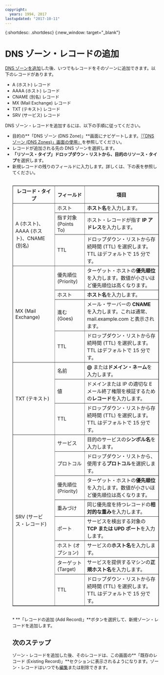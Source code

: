 ```yaml
---
copyright:
  years: 1994, 2017
lastupdated: "2017-10-11"
---
```


{:shortdesc: .shortdesc}
{:new_window: target="_blank"}

# DNS ゾーン・レコードの追加

[DNS ゾーンを追加](add-dns-zone.html)した後、いつでもレコードをそのゾーンに追加できます。以下のレコードがあります。

* A (ホスト) レコード
* AAAA (ホスト) レコード
* CNAME (別名) レコード
* MX (Mail Exchange) レコード
* TXT (テキスト) レコード
* SRV (サービス) レコード

DNS ゾーン・レコードを追加するには、以下の手順に従ってください。

* 目的の**「DNS ゾーン (DNS Zone)」**画面にナビゲートします。[『「DNS ゾーン (DNS Zones)」画面の使用』](use-dns-zones-screen.html)を参照してください。
* レコードが追加される先の DNS ゾーンを選択します。
* **「リソース・タイプ」**ドロップダウン・リストから、目的の**リソース・タイプ**を選択します。
* 新規レコードの残りのフィールドに入力します。詳しくは、下の表を参照してください。<br/><br/><table border="1"><tbody><tr><th>レコード・タイプ</th><th>フィールド</th><th>項目</th></tr><tr><td rowspan="3">A (ホスト)、AAAA (ホスト)、CNAME (別名)</td><td>ホスト</td><td><strong>ホスト名</strong>を入力します。</td></tr><tr><td>指す対象 (Points To)</td><td>ホスト・レコードが指す <strong>IP アドレス</strong>を入力します。</td></tr><tr><td>TTL</td><td>ドロップダウン・リストから存続時間 (TTL) を選択します。TTL はデフォルトで 15 分です。</td></tr><tr><td rowspan="4">MX (Mail Exchange)</td><td>優先順位 (Priority)</td><td>ターゲット・ホストの<strong>優先順位</strong>を入力します。数値が小さいほど優先順位は高くなります。</td></tr><tr><td>ホスト</td><td><strong>ホスト名</strong>を入力します。</td></tr><tr><td>進む (Goes)</td><td>メール・サーバーの <strong>CNAME</strong> を入力します。これは通常、mail.example.com と表示されます。</td></tr><tr><td>TTL</td><td>ドロップダウン・リストから存続時間 (TTL) を選択します。TTL はデフォルトで 15 分です。</td></tr><tr><td rowspan="3">TXT (テキスト)</td><td>名前</td><td><strong>@</strong> または<strong>ドメイン・ネーム</strong>を入力します。</td></tr><tr><td>値</td><td>ドメインまたは IP の適切な E メール終了権限を検証するための<strong>レコード</strong>を入力します。</td></tr><tr><td>TTL</td><td>ドロップダウン・リストから存続時間 (TTL) を選択します。TTL はデフォルトで 15 分です。</td></tr><tr><td rowspan="8">SRV (サービス・レコード)</td><td>サービス</td><td>目的のサービスの<strong>シンボル名</strong>を入力します。
</td></tr><tr><td>プロトコル</td><td>ドロップダウン・リストから、使用する<strong>プロトコル</strong>を選択します。</td></tr><tr><td>優先順位 (Priority)</td><td>ターゲット・ホストの<strong>優先順位</strong>を入力します。数値が小さいほど優先順位は高くなります。</td></tr><tr><td>重みづけ</td><td>同じ優先度を持つレコードの<strong>相対的な重み</strong>を入力します。</td></tr><tr><td>ポート</td><td>サービスを検出する対象の <strong>TCP または UPD ポート</strong>を入力します。</td></tr><tr><td>ホスト (オプション)</td><td>サービスの<strong>ホスト名</strong>を入力します。</td></tr><tr><td>ターゲット (Target)</td><td>サービスを提供するマシンの<strong>正規ホスト名</strong>を入力します。</td></tr><tr><td>TTL</td><td>ドロップダウン・リストから存続時間 (TTL) を選択します。TTL はデフォルトで 15 分です。</td></tr></tbody></table><br/>
* **「レコードの追加 (Add Record)」**ボタンを選択して、新規ゾーン・レコードを追加します。

## 次のステップ

ゾーン・レコードを追加した後、そのレコードは、この画面の**「既存のレコード (Existing Record)」**セクションに表示されるようになります。ゾーン・レコードはいつでも[編集](edit-dns-zone-record.html)または削除できます。
